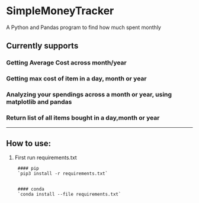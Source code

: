 # SimpleMoneyTracker
A Python and Pandas program to find how much spent monthly


## Currently supports
### Getting Average Cost across month/year
### Getting max cost of item in a day, month or year
### Analyzing your spendings across a month or year, using matplotlib and pandas
### Return list of all items bought in a day,month or year
___

## How to use:
1) First run requirements.txt

        #### pip
        `pip3 install -r requirements.txt`


        #### conda
        `conda install --file requirements.txt`
